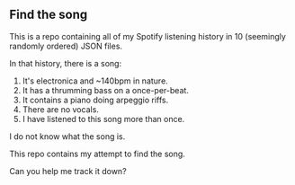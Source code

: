 ## Find the song

This is a repo containing all of my Spotify listening history in 10 (seemingly randomly ordered) JSON files.

In that history, there is a song:

1. It's electronica and ~140bpm in nature.
2. It has a thrumming bass on a once-per-beat.
3. It contains a piano doing arpeggio riffs.
4. There are no vocals.
5. I have listened to this song more than once.

I do not know what the song is.

This repo contains my attempt to find the song.

Can you help me track it down?
